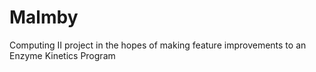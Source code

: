 # Malmby
Computing II project in the hopes of making feature improvements to an Enzyme Kinetics Program
